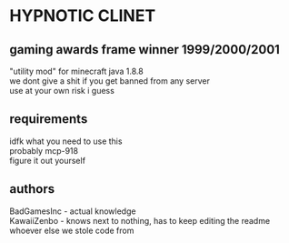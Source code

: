 # HYPNOTIC CLINET  
## gaming awards frame winner 1999/2000/2001  
"utility mod" for minecraft java 1.8.8  
we dont give a shit if you get banned from any server  
use at your own risk i guess  
## requirements  
idfk what you need to use this  
probably mcp-918  
figure it out yourself  
## authors  
BadGamesInc - actual knowledge  
KawaiiZenbo - knows next to nothing, has to keep editing the readme  
whoever else we stole code from  
